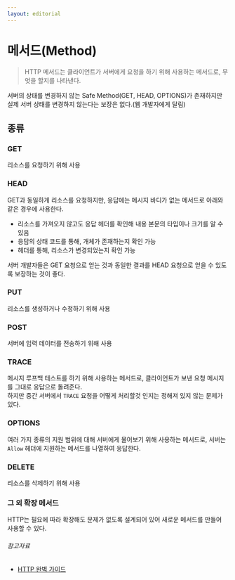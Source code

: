 ```yaml
---
layout: editorial
---
```


# 메서드(Method)

> HTTP 메서드는 클라이언트가 서버에게 요청을 하기 위해 사용하는 메서드로, 무엇을 할지를 나타낸다.

서버의 상태를 변경하지 않는 Safe Method(GET, HEAD, OPTIONS)가 존재하지만 실제 서버 상태를 변경하지 않는다는 보장은 없다.(웹 개발자에게 달림)

## 종류

### GET

리소스를 요청하기 위해 사용

### HEAD

GET과 동일하게 리소스를 요청하지만, 응답에는 메시지 바디가 없는 메서드로 아래와 같은 경우에 사용한다.

- 리소스를 가져오지 않고도 응답 헤더를 확인해 내용 본문의 타입이나 크기를 알 수 있음
- 응답의 상태 코드를 통해, 개체가 존재하는지 확인 가능
- 헤더를 통해, 리소스가 변경되었는지 확인 가능

서버 개발자들은 GET 요청으로 얻는 것과 동일한 결과를 HEAD 요청으로 얻을 수 있도록 보장하는 것이 좋다.

### PUT

리소스를 생성하거나 수정하기 위해 사용

### POST

서버에 입력 데이터를 전송하기 위해 사용

### TRACE

메시지 루프백 테스트를 하기 위해 사용하는 메서드로, 클라이언트가 보낸 요청 메시지를 그대로 응답으로 돌려준다.  
하지만 중간 서버에서 `TRACE` 요청을 어떻게 처리할것 인지는 정해져 있지 않는 문제가 있다.

### OPTIONS

여러 가지 종류의 지원 범위에 대해 서버에게 물어보기 위해 사용하는 메서드로, 서버는 `Allow` 헤더에 지원하는 메서드를 나열하여 응답한다.

### DELETE

리소스를 삭제하기 위해 사용

### 그 외 확장 메서드

HTTP는 필요에 따라 확장해도 문제가 없도록 설계되어 있어 새로운 메서드를 만들어 사용할 수 있다.

###### 참고자료

- [HTTP 완벽 가이드](https://www.nl.go.kr/seoji/contents/S80100000000.do?schM=intgr_detail_view_isbn&page=1&pageUnit=10&schType=simple&schStr=HTTP+완벽+가이드&isbn=9788966261208&cipId=200309770%2C4096969)